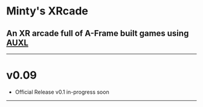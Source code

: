 # Minty's XRcade
## An XR arcade full of A-Frame built games using [AUXL](https://github.com/Minty-Crisp/AUXL)
---
# v0.09
- Official Release v0.1 in-progress soon
---


